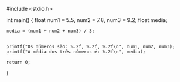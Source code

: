 #include <stdio.h>

int main() {
    float num1 = 5.5, num2 = 7.8, num3 = 9.2; 
    float media;

   
    media = (num1 + num2 + num3) / 3;

  
    printf("Os números são: %.2f, %.2f, %.2f\n", num1, num2, num3);
    printf("A média dos três números é: %.2f\n", media);

    return 0;
}
